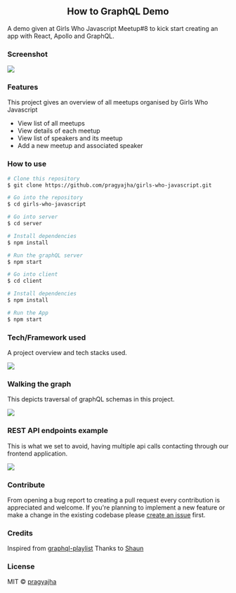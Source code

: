 
<h2 align="center">How to GraphQL Demo</h4>
A demo given at Girls Who Javascript Meetup#8 to kick start creating an app with React, Apollo and GraphQL.

### Screenshot
<img src="https://raw.githubusercontent.com/pragyajha/girls-who-javascript/master/client/assets/girls-who-js.png"/>

### Features
This project gives an overview of all meetups organised by Girls Who Javascript

- View list of all meetups
- View details of each meetup
- View list of speakers and its meetup
- Add a new meetup and associated speaker

### How to use
```bash
# Clone this repository
$ git clone https://github.com/pragyajha/girls-who-javascript.git

# Go into the repository
$ cd girls-who-javascript

# Go into server
$ cd server

# Install dependencies
$ npm install

# Run the graphQL server
$ npm start

# Go into client
$ cd client

# Install dependencies
$ npm install

# Run the App
$ npm start
```

### Tech/Framework used
A project overview and tech stacks used.

<img src="https://raw.githubusercontent.com/pragyajha/girls-who-javascript/master/client/assets/project-overview.png"/>

### Walking the graph
This depicts traversal of graphQL schemas in this project.

<img src="https://raw.githubusercontent.com/pragyajha/girls-who-javascript/master/client/assets/graph.png"/>

### REST API endpoints example
This is what we set to avoid, having multiple api calls contacting through our frontend application.

<img src="https://raw.githubusercontent.com/pragyajha/girls-who-javascript/master/client/assets/restAPIendpoints.png"/>

### Contribute

From opening a bug report to creating a pull request every contribution is appreciated and welcome. If you're planning to implement a new feature or make a change in the existing codebase please [create an issue](https://github.com/pragyajha/girls-who-javascript/issues/new) first.

### Credits
Inspired from [graphql-playlist](https://github.com/iamshaunjp/graphql-playlist)
Thanks to [Shaun](https://github.com/iamshaunjp)

### License

MIT © [pragyajha](https://github.com/pragyajha)
